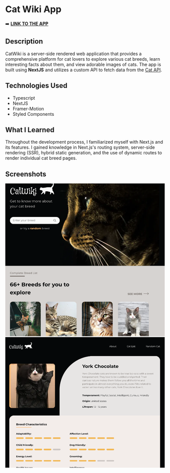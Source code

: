 # Cat Wiki App
➡️ **[LINK TO THE APP](https://cats-wiki-orpin.vercel.app/)**

## Description
CatWiki is a server-side rendered web application that provides a comprehensive platform for cat lovers to explore various cat breeds, learn interesting facts about them, and view adorable images of cats. The app is built using **NextJS** and utilizes a custom API to fetch data from the [Cat API](https://docs.thecatapi.com/).

## Technologies Used

 - Typescript
 - NextJS
 - Framer-Motion
 - Styled Components

## What I Learned

Throughout the development process, I familiarized myself with Next.js and its features. I gained knowledge in Next.js's routing system, server-side rendering (SSR), hybrid static generation, and the use of dynamic routes to render individual cat breed pages.
## Screenshots

![](https://github.com/danJecu/cat-wiki/blob/main/screenshots/screenshot1.png)
![](https://github.com/danJecu/cat-wiki/blob/main/screenshots/screenshot2.png)

